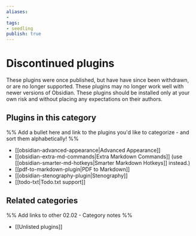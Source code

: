 ```yaml
---
aliases:
- 
tags: 
- seedling 
publish: true
---
```



# Discontinued plugins

These plugins were once published, but have have since been withdrawn, or are no longer supported. These plugins may no longer work well with newer versions of Obsidian. These plugins should be installed only at your own risk and without placing any expectations on their authors. 

## Plugins in this category

%% Add a bullet here and link to the plugins you'd like to categorize - and sort them alphabetically! %%

- [[obsidian-advanced-appearance|Advanced Appearance]]
- [[obsidian-extra-md-commands|Extra Markdown Commands]] (use [[obsidian-smarter-md-hotkeys|Smarter Markdown Hotkeys]] instead.)
- [[pdf-to-markdown-plugin|PDF to Markdown]]
- [[obsidian-stenography-plugin|Stenography]]
- [[todo-txt|Todo.txt support]]

## Related categories

%% Add links to other 02.02 - Category notes %%

- [[Unlisted plugins]]
